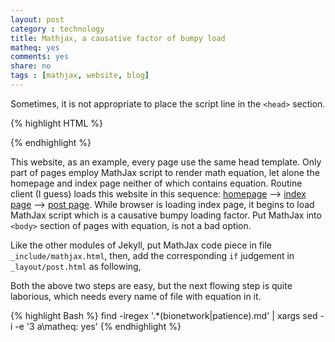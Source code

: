 ```yaml
---
layout: post 
category : technology
title: Mathjax, a causative factor of bumpy load
matheq: yes 
comments: yes
share: no
tags : [mathjax, website, blog]
---
```

 
Sometimes, it is not appropriate to place the script line in the `<head>` section.

{% highlight HTML %}
<script type="text/javascript"
   src="http://cdn.mathjax.org/mathjax/latest/MathJax.js?config=TeX-AMS-MML_HTMLorMML">
</script>
{% endhighlight %}

This website, as an example, every page use the same head template.
Only part of pages employ MathJax script to render math equation, let alone the homepage and index page neither of which contains equation. 
Routine client (I guess) loads this website in this sequence: [homepage](http://yanshuo.name "my home page") --> [index page](http://yanshuo.name/cn "Chinese blog, for example") --> [post page](http://yanshuo.name/cn/2014/02/dirichlet/ "one post in Chinese blog").
While browser is loading index page, it begins to load MathJax script which is a causative bumpy loading factor.
Put MathJax into `<body>` section of pages with equation, is not a bad option.

Like the other modules of Jekyll, put MathJax code piece in file `_include/mathjax.html`, then, add the corresponding `if` judgement in `_layout/post.html` as following,

<script src="https://gist.github.com/dustincys/a259fef4292ab8c8a958.js"></script>

Both the above two steps are easy, but the next flowing step is quite laborious, which needs every name of file with equation in it.

{% highlight Bash  %}
find  -iregex '.*\(bionetwork\|patience\)\.md' | xargs sed -i -e '3 a\matheq: yes'
{% endhighlight %}

